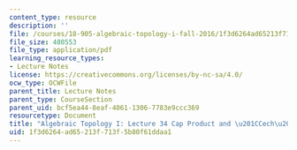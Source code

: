 ```yaml
---
content_type: resource
description: ''
file: /courses/18-905-algebraic-topology-i-fall-2016/1f3d6264ad65213f713f5b80f61ddaa1_MIT18_905F16_lec34.pdf
file_size: 480553
file_type: application/pdf
learning_resource_types:
- Lecture Notes
license: https://creativecommons.org/licenses/by-nc-sa/4.0/
ocw_type: OCWFile
parent_title: Lecture Notes
parent_type: CourseSection
parent_uid: bcf5ea44-8eaf-4061-1306-7783e9ccc369
resourcetype: Document
title: "Algebraic Topology I: Lecture 34 Cap Product and \u201CCech\u201D Cohomology"
uid: 1f3d6264-ad65-213f-713f-5b80f61ddaa1
---
```

